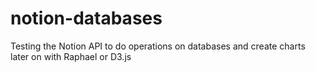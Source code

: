 # notion-databases

Testing the Notion API to do operations on databases and create charts later on with Raphael or D3.js
